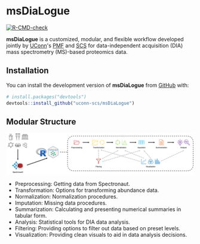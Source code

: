 # msDiaLogue <img src="man/figure/logo.png" align="right" alt="" width="150">


<!-- badges: start -->
[![R-CMD-check](https://github.com/uconn-scs/msDiaLogue/actions/workflows/R-CMD-check.yaml/badge.svg)](https://github.com/uconn-scs/msDiaLogue/actions/workflows/R-CMD-check.yaml)
<!-- badges: end -->


**msDiaLogue** is a customized, modular, and flexible workflow developed jointly
by [UConn](https://uconn.edu/)'s [PMF](https://proteomics.uconn.edu/) and
[SCS](https://statsconsulting.uconn.edu/) for data-independent acquisition (DIA)
mass spectrometry (MS)-based proteomics data.


## Installation


You can install the development version of **msDiaLogue** from
[GitHub](https://github.com/) with:


``` r
# install.packages("devtools")
devtools::install_github("uconn-scs/msDiaLogue")
```


## Modular Structure


![](https://raw.githubusercontent.com/uconn-scs/msDiaLogue/refs/heads/main/man/figure/workflow.png)


* Preprocessing: Getting data from Spectronaut.
* Transformation: Options for transforming abundance data.
* Normalization: Normalization procedures.
* Imputation: Missing data procedures.
* Summarization: Calculating and presenting numerical summaries in tabular form.
* Analysis: Statistical tools for DIA data analysis.
* Filtering: Providing options to filter out data based on preset levels.
* Visualization: Providing clean visuals to aid in data analysis decisions.

